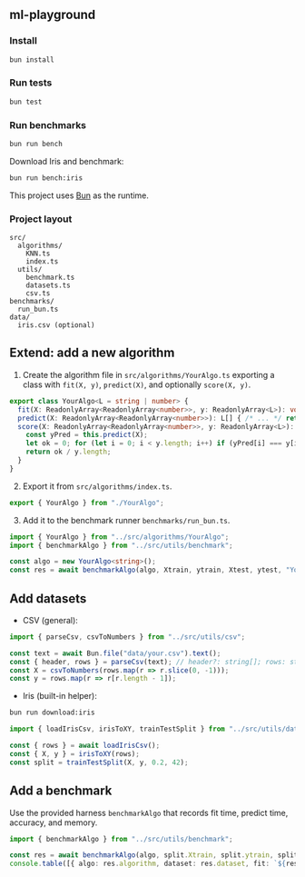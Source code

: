 ## ml-playground

### Install

```bash
bun install
```

### Run tests

```bash
bun test
```

### Run benchmarks

```bash
bun run bench
```

Download Iris and benchmark:

```bash
bun run bench:iris
```

This project uses [Bun](https://bun.sh) as the runtime.

### Project layout

```
src/
  algorithms/
    KNN.ts
    index.ts
  utils/
    benchmark.ts
    datasets.ts
    csv.ts
benchmarks/
  run_bun.ts
data/
  iris.csv (optional)
```

## Extend: add a new algorithm

1) Create the algorithm file in `src/algorithms/YourAlgo.ts` exporting a class with `fit(X, y)`, `predict(X)`, and optionally `score(X, y)`.

```ts
export class YourAlgo<L = string | number> {
  fit(X: ReadonlyArray<ReadonlyArray<number>>, y: ReadonlyArray<L>): void { /* ... */ }
  predict(X: ReadonlyArray<ReadonlyArray<number>>): L[] { /* ... */ return []; }
  score(X: ReadonlyArray<ReadonlyArray<number>>, y: ReadonlyArray<L>): number {
    const yPred = this.predict(X);
    let ok = 0; for (let i = 0; i < y.length; i++) if (yPred[i] === y[i]) ok++;
    return ok / y.length;
  }
}
```

2) Export it from `src/algorithms/index.ts`.

```ts
export { YourAlgo } from "./YourAlgo";
```

3) Add it to the benchmark runner `benchmarks/run_bun.ts`.

```ts
import { YourAlgo } from "../src/algorithms/YourAlgo";
import { benchmarkAlgo } from "../src/utils/benchmark";

const algo = new YourAlgo<string>();
const res = await benchmarkAlgo(algo, Xtrain, ytrain, Xtest, ytest, "YourAlgo (Bun)", datasetName);
```

## Add datasets

- CSV (general):

```ts
import { parseCsv, csvToNumbers } from "../src/utils/csv";

const text = await Bun.file("data/your.csv").text();
const { header, rows } = parseCsv(text); // header?: string[]; rows: string[][]
const X = csvToNumbers(rows.map(r => r.slice(0, -1)));
const y = rows.map(r => r[r.length - 1]);
```

- Iris (built-in helper):

```bash
bun run download:iris
```

```ts
import { loadIrisCsv, irisToXY, trainTestSplit } from "../src/utils/datasets";

const { rows } = await loadIrisCsv();
const { X, y } = irisToXY(rows);
const split = trainTestSplit(X, y, 0.2, 42);
```

## Add a benchmark

Use the provided harness `benchmarkAlgo` that records fit time, predict time, accuracy, and memory.

```ts
import { benchmarkAlgo } from "../src/utils/benchmark";

const res = await benchmarkAlgo(algo, split.Xtrain, split.ytrain, split.Xtest, split.ytest, "YourAlgo (Bun)", "YourDataset");
console.table([{ algo: res.algorithm, dataset: res.dataset, fit: `${res.fitTimeMs.toFixed(2)} ms`, predict: `${res.predictTimeMs.toFixed(2)} ms`, acc: res.accuracy.toFixed(3) }]);
```

